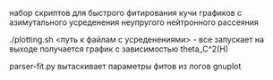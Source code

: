 набор скриптов для быстрого фитирования кучи графиков с азимутального усреденения неупругого нейтронного рассеяния 

./plotting.sh <путь к файлам с усреденениями> - все запускает на выходе получается график с зависимостью theta_C^2(H)

parser-fit.py вытаскивает параметры фитов из логов gnuplot


